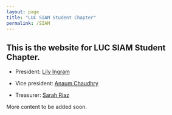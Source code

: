 ```yaml
---
layout: page
title: "LUC SIAM Student Chapter"
permalink: /SIAM
---
```


<!--- My teaching philosophy... -->




## This is the website for LUC SIAM Student Chapter.

* President: [Lily Ingram](mailto:lingram1@luc.edu)

* Vice president: [Anaum Chaudhry](achaudhry10@luc.edu)

* Treasurer: [Sarah Riaz](sriaz@luc.edu)

More content to be added soon.

